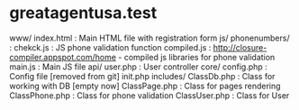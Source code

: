 # greatagentusa.test


www/
    index.html : Main HTML file with registration form
    js/
        phonenumbers/ : 
            chekck.js   : JS phone validation function
            compiled.js : http://closure-compiler.appspot.com/home - compiled js libraries for phone validation
        main.js : Main JS file
    api/
        user.php    : User controller
core/
    config.php      : Config file [removed from git]
    init.php
    includes/
        ClassDb.php : Class for working with DB [empty now]
        ClassPage.php : Class for pages rendering
        ClassPhone.php : Class for phone validation
        ClassUser.php : Class for User 